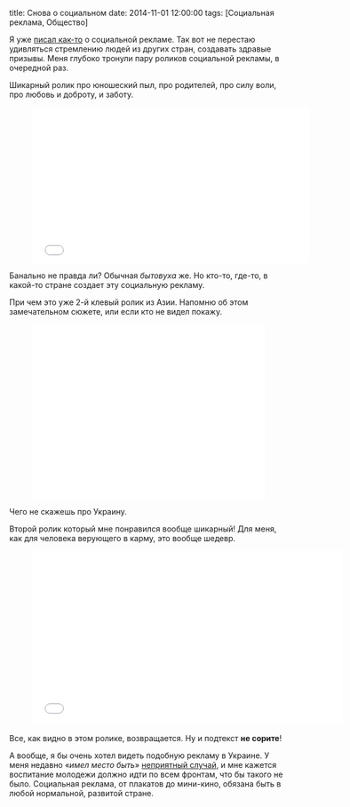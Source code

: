 title: Снова о социальном
date: 2014-11-01 12:00:00
tags: [Социальная реклама, Общество]

Я уже [писал как-то](/blog/touching-social-ads/) о социальной рекламе. Так вот не перестаю удивляться стремлению людей из других стран, создавать здравые призывы. Меня глубоко тронули пару роликов социальной рекламы, в очередной раз.

Шикарный ролик про юношеский пыл, про родителей, про силу воли, про любовь и доброту, и заботу.

<figure>
    <div class="if"><iframe src="//player.vimeo.com/video/92996725" width="500" height="281" frameborder="0" webkitallowfullscreen mozallowfullscreen allowfullscreen></iframe></div>
</figure>

Банально не правда ли? Обычная *бытовуха* же. Но кто-то, где-то, в какой-то стране создает эту социальную рекламу. 

При чем это уже 2-й клевый ролик из Азии. Напомню об этом замечательном сюжете, или если кто не видел покажу.

<figure>
    <div class="if"><iframe width="420" height="315" src="//www.youtube.com/embed/7s22HX18wDY" frameborder="0" allowfullscreen></iframe></div>
</figure>

Чего не скажешь про Украину.

Второй ролик который мне понравился вообще шикарный! Для меня, как для человека верующего в карму, это вообще шедевр.

<figure>
    <div class="if"><iframe width="560" height="315" src="//www.youtube.com/embed/j-SH85wtSoY" frameborder="0" allowfullscreen></iframe></div>
</figure>

Все, как видно в этом ролике, возвращается. Ну и подтекст **не сорите**!

А вообще, я бы очень хотел видеть подобную рекламу в Украине. У меня недавно «*имел место быть*» [неприятный случай](/blog/2014-10-15-gryaznyie-ulitsyi-ukrainyi/), и мне кажется воспитание молодежи должно идти по всем фронтам, что бы такого не было. Социальная реклама, от плакатов до мини-кино, обязана быть в любой нормальной, развитой стране.
